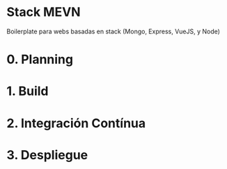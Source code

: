# Stack MEVN
Boilerplate para webs basadas en stack (Mongo, Express, VueJS, y Node)

# 0. Planning
# 1. Build
# 2. Integración Contínua
# 3. Despliegue
